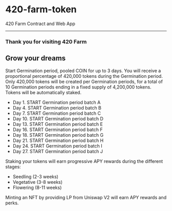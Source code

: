 # 420-farm-token

420 Farm Contract and Web App

---

### Thank you for visiting 420 Farm

## Grow your dreams

Start Germination period, pooled COIN for up to 3 days.
You will receive a proportional percentage of 420,000 tokens during the
Germination period. Only 420,000 tokens will be created per Germination periods,
for a total of 10 Germination periods ending in a fixed supply of 4,200,000
tokens. Tokens will be automatically staked.

- Day 1.  START Germination period batch A 
- Day 4.  START Germination period batch B
- Day 7.  START Germination period batch C
- Day 10. START Germination period batch D
- Day 13. START Germination period batch E
- Day 16. START Germination period batch F
- Day 18. START Germination period batch G
- Day 21. START Germination period batch H
- Day 24. START Germination period batch I
- Day 27. START Germination period batch J

Staking your tokens will earn progressive APY rewards during the different
stages:

- Seedling (2-3 weeks)
- Vegetative (3-8 weeks)
- Flowering (8-11 weeks)

Minting an NFT by providing LP from Uniswap V2 will earn APY rewards and perks.
